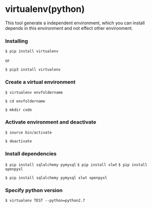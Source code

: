 # virtualenv(python)

This tool generate a independent environment, which you can install depends in this environment and not effect other environment.

### Installing

`$ pip install virtualenv`

or

`$ pip3 install virtualenv`

### Create a virtual environment

`$ virtualenv envfoldername`

`$ cd envfoldername`

`$ mkdir code`

### Activate environment and deactivate

`$ source bin/activate`

`$ deactivate`

### Install dependencies

`$ pip install sqlalchemy pymysql`
`$ pip install xlwt`
`$ pip install openpyxl`



`$ pip install sqlalchemy pymysql xlwt openpyxl`


### Specify python version

`$ virtualenv TEST --python=python2.7`